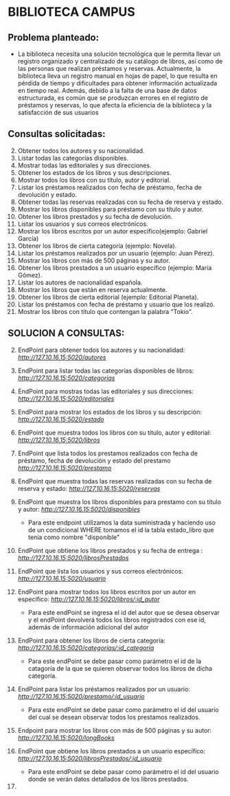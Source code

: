 
# BIBLIOTECA CAMPUS

## Problema planteado: 
* La biblioteca necesita una solución tecnológica que le permita llevar un registro organizado y centralizado de su catálogo de libros, así como de las personas que realizan préstamos y reservas. Actualmente, la biblioteca lleva un registro manual en hojas de papel, lo que resulta en pérdida de tiempo y dificultades para obtener información actualizada en tiempo real. Además, debido a la falta de una base de datos estructurada, es común que se produzcan errores en el registro de préstamos y reservas, lo que afecta la eficiencia de la biblioteca y la satisfacción de sus usuarios

## Consultas solicitadas: 

2. Obtener todos los autores y su nacionalidad.
3. Listar todas las categorías disponibles.
4. Mostrar todas las editoriales y sus direcciones.
5. Obtener los estados de los libros y sus descripciones.
6. Mostrar todos los libros con su título, autor y editorial.
7. Listar los préstamos realizados con fecha de préstamo, fecha de devolución y estado.
8. Obtener todas las reservas realizadas con su fecha de reserva y estado.
9. Mostrar los libros disponibles para préstamo con su título y autor. 
10. Obtener los libros prestados y su fecha de devolución.
11. Listar los usuarios y sus correos electrónicos.
12. Mostrar los libros escritos por un autor específico(ejemplo: Gabriel García)
13. Obtener los libros de cierta categoría (ejemplo: Novela).
14. Listar los préstamos realizados por un usuario (ejemplo: Juan Pérez).
15. Mostrar los libros con más de 500 páginas y su autor.
16. Obtener los libros prestados a un usuario específico (ejemplo: María Gómez). 
17. Listar los autores de nacionalidad española.
18. Mostrar los libros que están en reserva actualmente.
19. Obtener los libros de cierta editorial (ejemplo: Editorial Planeta).
20. Listar los préstamos con fecha de préstamo y usuario que los realizó.
21. Mostrar los libros con título que contengan la palabra "Tokio".


## SOLUCION A CONSULTAS: 

2. EndPoint para obtener todos los autores y su nacionalidad: *http://127.10.16.15:5020/autores*

3. EndPoint para listar todas las categorías disponibles de libros: *http://127.10.16.15:5020/categorias*

4. EndPoint para mostras todas las editoriales y sus direcciones: *http://127.10.16.15:5020/editoriales*
 
5. EndPoint para mostrar los estados de los libros y su descripción: *http://127.10.16.15:5020/estado*

6. EndPoint que muestra todos los libros con su título, autor y editorial: *http://127.10.16.15:5020/libros*

7. EndPoint que lista todos los prestamos realizados con fecha de préstamo, fecha de devolución y estado del prestamo *http://127.10.16.15:5020/prestamo*
    
8. EndPoint que muestra todas las reservas realizadas con su fecha de reserva y estado: *http://127.10.16.15:5020/reservas* 

9. EndPoint que muestra los libros disponibles para prestamo con su título y autor: *http://127.10.16.15:5020/disponibles*
    * Para este endpoint utilizamos la data suministrada y haciendo uso de un condicional WHERE tomamos el id la tabla estado_libro que tenía como nombre "disponible"

10. EndPoint que obtiene los libros prestados y su fecha de entrega : *http://127.10.16.15:5020/librosPrestados*
    
11. EndPoint que lista los usuarios y sus correos electrónicos: *http://127.10.16.15:5020/usuario*

12. EndPoint para mostrar todos los libros escritos por un autor en específico: *http://127.10.16.15:5020/libros/:id_autor*
    * Para este endPoint se ingresa el id del autor que se desea observar y el endPoint devolverá todos los libros registrados con ese id, además de información adicional del autor

13. EndPoint para obtener los libros de cierta categoría: *http://127.10.16.15:5020/categorias/:id_categoria*
    * Para este endPoint se debe pasar como parámetro el id de la catagoría de la que se quieren observar todos los libros de dicha categoría.

14. EndPoint para listar los préstamos realizados por un usuario: *http://127.10.16.15:5020/prestamo/:id_usuario*
    * Para este endPoint se debe pasar como parámetro el id del usuario del cual se desean observar todos los prestamos realizados. 

15. Endpoint para mostrar los libros con más de 500 páginas y su autor: *http://127.10.16.15:5020/longBooks*

16. EndPoint que obtiene los libros prestados a un usuario específico: *http://127.10.16.15:5020/librosPrestados/:id_usuario*
    * Para este endPoint se debe pasar como parámetro el id del usuario donde se verán datos detallados de los libros prestados. 

17. 